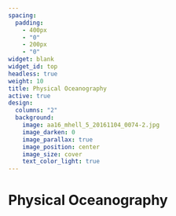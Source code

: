```yaml
---
spacing:
  padding:
    - 400px
    - "0"
    - 200px
    - "0"
widget: blank
widget_id: top
headless: true
weight: 10
title: Physical Oceanography
active: true
design:
  columns: "2"
  background:
    image: aa16_mhell_5_20161104_0074-2.jpg
    image_darken: 0
    image_parallax: true
    image_position: center
    image_size: cover
    text_color_light: true
---
```

</p>
</p>
</p>
</p>

<h1>Physical Oceanography</h1>
